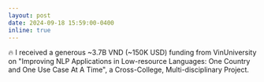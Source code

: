 ```yaml
---
layout: post
date: 2024-09-18 15:59:00-0400
inline: true
---
```


:fire: I received a generous ~3.7B VND (~150K USD) funding from VinUniversity on "Improving NLP Applications in Low-resource Languages: One Country and One Use Case At A Time", a Cross-College, Multi-disciplinary Project.